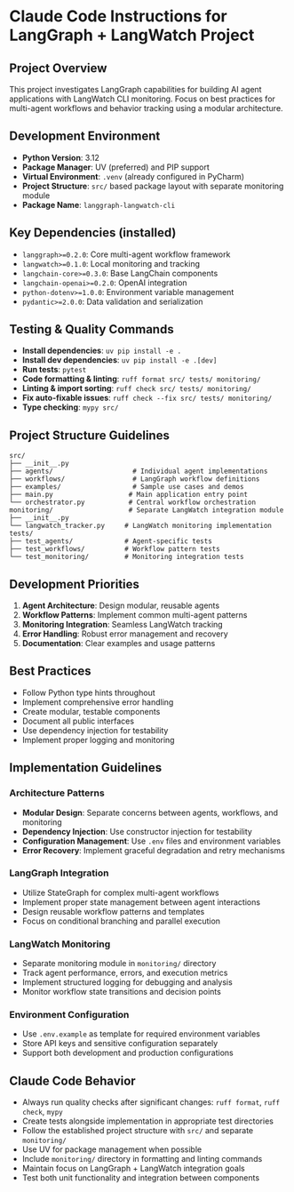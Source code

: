 # Claude Code Instructions for LangGraph + LangWatch Project

## Project Overview
This project investigates LangGraph capabilities for building AI agent applications with LangWatch CLI monitoring. Focus on best practices for multi-agent workflows and behavior tracking using a modular architecture.

## Development Environment
- **Python Version**: 3.12
- **Package Manager**: UV (preferred) and PIP support
- **Virtual Environment**: `.venv` (already configured in PyCharm)
- **Project Structure**: `src/` based package layout with separate monitoring module
- **Package Name**: `langgraph-langwatch-cli`

## Key Dependencies (installed)
- `langgraph>=0.2.0`: Core multi-agent workflow framework
- `langwatch>=0.1.0`: Local monitoring and tracking
- `langchain-core>=0.3.0`: Base LangChain components
- `langchain-openai>=0.2.0`: OpenAI integration
- `python-dotenv>=1.0.0`: Environment variable management
- `pydantic>=2.0.0`: Data validation and serialization

## Testing & Quality Commands
- **Install dependencies**: `uv pip install -e .`
- **Install dev dependencies**: `uv pip install -e .[dev]`
- **Run tests**: `pytest`
- **Code formatting & linting**: `ruff format src/ tests/ monitoring/`
- **Linting & import sorting**: `ruff check src/ tests/ monitoring/`
- **Fix auto-fixable issues**: `ruff check --fix src/ tests/ monitoring/`
- **Type checking**: `mypy src/`

## Project Structure Guidelines
```
src/
├── __init__.py
├── agents/                    # Individual agent implementations
├── workflows/                 # LangGraph workflow definitions
├── examples/                  # Sample use cases and demos
├── main.py                   # Main application entry point
└── orchestrator.py           # Central workflow orchestration
monitoring/                   # Separate LangWatch integration module
├── __init__.py
└── langwatch_tracker.py     # LangWatch monitoring implementation
tests/
├── test_agents/             # Agent-specific tests
├── test_workflows/          # Workflow pattern tests
└── test_monitoring/         # Monitoring integration tests
```

## Development Priorities
1. **Agent Architecture**: Design modular, reusable agents
2. **Workflow Patterns**: Implement common multi-agent patterns
3. **Monitoring Integration**: Seamless LangWatch tracking
4. **Error Handling**: Robust error management and recovery
5. **Documentation**: Clear examples and usage patterns

## Best Practices
- Follow Python type hints throughout
- Implement comprehensive error handling
- Create modular, testable components
- Document all public interfaces
- Use dependency injection for testability
- Implement proper logging and monitoring

## Implementation Guidelines

### Architecture Patterns
- **Modular Design**: Separate concerns between agents, workflows, and monitoring
- **Dependency Injection**: Use constructor injection for testability
- **Configuration Management**: Use `.env` files and environment variables
- **Error Recovery**: Implement graceful degradation and retry mechanisms

### LangGraph Integration
- Utilize StateGraph for complex multi-agent workflows
- Implement proper state management between agent interactions
- Design reusable workflow patterns and templates
- Focus on conditional branching and parallel execution

### LangWatch Monitoring
- Separate monitoring module in `monitoring/` directory
- Track agent performance, errors, and execution metrics
- Implement structured logging for debugging and analysis
- Monitor workflow state transitions and decision points

### Environment Configuration
- Use `.env.example` as template for required environment variables
- Store API keys and sensitive configuration separately
- Support both development and production configurations

## Claude Code Behavior
- Always run quality checks after significant changes: `ruff format`, `ruff check`, `mypy`
- Create tests alongside implementation in appropriate test directories
- Follow the established project structure with `src/` and separate `monitoring/`
- Use UV for package management when possible
- Include `monitoring/` directory in formatting and linting commands
- Maintain focus on LangGraph + LangWatch integration goals
- Test both unit functionality and integration between components